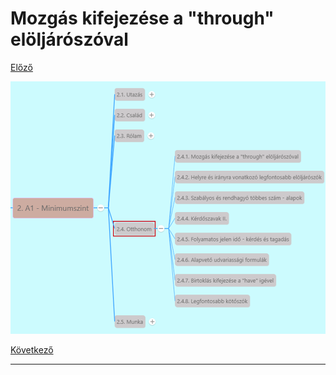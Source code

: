 # Mozgás kifejezése a "through" elöljárószóval

[Előző](../2.3-Rolam/5.md)

![2.4](images/2.4.png)



[Következő](2.md)

---
[^1]: 
